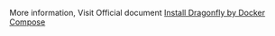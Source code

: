 
More information, Visit Official document [Install Dragonfly by Docker Compose](https://d7y.io/docs/getting-started/quick-start/docker-compose/)
